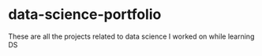 # data-science-portfolio
These are all the projects related to data science I worked on while learning DS
